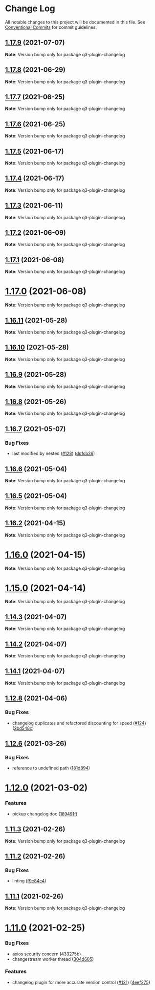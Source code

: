 # Change Log

All notable changes to this project will be documented in this file.
See [Conventional Commits](https://conventionalcommits.org) for commit guidelines.

## [1.17.9](https://github.com/3merge/q3-api/compare/v1.17.8...v1.17.9) (2021-07-07)

**Note:** Version bump only for package q3-plugin-changelog





## [1.17.8](https://github.com/3merge/q3-api/compare/v1.17.7...v1.17.8) (2021-06-29)

**Note:** Version bump only for package q3-plugin-changelog





## [1.17.7](https://github.com/3merge/q3-api/compare/v1.17.6...v1.17.7) (2021-06-25)

**Note:** Version bump only for package q3-plugin-changelog





## [1.17.6](https://github.com/3merge/q3-api/compare/v1.17.5...v1.17.6) (2021-06-25)

**Note:** Version bump only for package q3-plugin-changelog






## [1.17.5](https://github.com/3merge/q3-api/compare/v1.17.4...v1.17.5) (2021-06-17)

**Note:** Version bump only for package q3-plugin-changelog





## [1.17.4](https://github.com/3merge/q3-api/compare/v1.17.3...v1.17.4) (2021-06-17)

**Note:** Version bump only for package q3-plugin-changelog





## [1.17.3](https://github.com/3merge/q3-api/compare/v1.17.2...v1.17.3) (2021-06-11)

**Note:** Version bump only for package q3-plugin-changelog





## [1.17.2](https://github.com/3merge/q3-api/compare/v1.17.1...v1.17.2) (2021-06-09)

**Note:** Version bump only for package q3-plugin-changelog





## [1.17.1](https://github.com/3merge/q3-api/compare/v1.17.0...v1.17.1) (2021-06-08)

**Note:** Version bump only for package q3-plugin-changelog





# [1.17.0](https://github.com/3merge/q3-api/compare/v1.16.11...v1.17.0) (2021-06-08)

**Note:** Version bump only for package q3-plugin-changelog






## [1.16.11](https://github.com/3merge/q3-api/compare/v1.16.10...v1.16.11) (2021-05-28)

**Note:** Version bump only for package q3-plugin-changelog





## [1.16.10](https://github.com/3merge/q3-api/compare/v1.16.9...v1.16.10) (2021-05-28)

**Note:** Version bump only for package q3-plugin-changelog





## [1.16.9](https://github.com/3merge/q3-api/compare/v1.16.8...v1.16.9) (2021-05-28)

**Note:** Version bump only for package q3-plugin-changelog





## [1.16.8](https://github.com/3merge/q3-api/compare/v1.16.7...v1.16.8) (2021-05-26)

**Note:** Version bump only for package q3-plugin-changelog





## [1.16.7](https://github.com/3merge/q3-api/compare/v1.16.6...v1.16.7) (2021-05-07)


### Bug Fixes

* last modified by nested ([#128](https://github.com/3merge/q3-api/issues/128)) ([ddfcb36](https://github.com/3merge/q3-api/commit/ddfcb365427e932319c4b7be3998f6444ac97026))





## [1.16.6](https://github.com/3merge/q3-api/compare/v1.16.5...v1.16.6) (2021-05-04)

**Note:** Version bump only for package q3-plugin-changelog





## [1.16.5](https://github.com/3merge/q3-api/compare/v1.16.4...v1.16.5) (2021-05-04)

**Note:** Version bump only for package q3-plugin-changelog





## [1.16.2](https://github.com/3merge/q3-api/compare/v1.16.1...v1.16.2) (2021-04-15)

**Note:** Version bump only for package q3-plugin-changelog





# [1.16.0](https://github.com/3merge/q3-api/compare/v1.15.0...v1.16.0) (2021-04-15)

**Note:** Version bump only for package q3-plugin-changelog





# [1.15.0](https://github.com/3merge/q3-api/compare/v1.14.4...v1.15.0) (2021-04-14)

**Note:** Version bump only for package q3-plugin-changelog





## [1.14.3](https://github.com/3merge/q3-api/compare/v1.14.2...v1.14.3) (2021-04-07)

**Note:** Version bump only for package q3-plugin-changelog





## [1.14.2](https://github.com/3merge/q3-api/compare/v1.14.1...v1.14.2) (2021-04-07)

**Note:** Version bump only for package q3-plugin-changelog





## [1.14.1](https://github.com/3merge/q3-api/compare/v1.14.0...v1.14.1) (2021-04-07)

**Note:** Version bump only for package q3-plugin-changelog





## [1.12.8](https://github.com/3merge/q3-api/compare/v1.12.7...v1.12.8) (2021-04-06)


### Bug Fixes

* changelog duplicates and refactored discounting for speed ([#124](https://github.com/3merge/q3-api/issues/124)) ([2bd548c](https://github.com/3merge/q3-api/commit/2bd548ce35174f0db95dee1136889e027ddc03d0))





## [1.12.6](https://github.com/3merge/q3-api/compare/v1.12.5...v1.12.6) (2021-03-26)


### Bug Fixes

* reference to undefined path ([181d894](https://github.com/3merge/q3-api/commit/181d894f791840dcd58f6540142993c6657f310d))





# [1.12.0](https://github.com/3merge/q3-api/compare/v1.11.3...v1.12.0) (2021-03-02)


### Features

* pickup changelog doc ([189491f](https://github.com/3merge/q3-api/commit/189491f7822bb5e311093867b4f8017ecfac9b26))





## [1.11.3](https://github.com/3merge/q3-api/compare/v1.11.2...v1.11.3) (2021-02-26)

**Note:** Version bump only for package q3-plugin-changelog





## [1.11.2](https://github.com/3merge/q3-api/compare/v1.11.1...v1.11.2) (2021-02-26)


### Bug Fixes

* linting ([f9c84c4](https://github.com/3merge/q3-api/commit/f9c84c4233e00bf7dfd51b49bf8516d534b9789b))





## [1.11.1](https://github.com/3merge/q3-api/compare/v1.11.0...v1.11.1) (2021-02-26)

**Note:** Version bump only for package q3-plugin-changelog





# [1.11.0](https://github.com/3merge/q3-api/compare/v1.10.6...v1.11.0) (2021-02-25)


### Bug Fixes

* axios security concern ([433275b](https://github.com/3merge/q3-api/commit/433275ba1f4569ed6620da438bab61e178666717))
* changestream worker thread ([304d605](https://github.com/3merge/q3-api/commit/304d6055dc8b7a61aba5570e8482e454d39011bf))


### Features

* changelog plugin for more accurate version control ([#121](https://github.com/3merge/q3-api/issues/121)) ([4eef275](https://github.com/3merge/q3-api/commit/4eef27592b96c4735a832bfefd068807855cc1a6))
